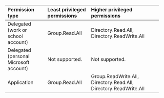|Permission type|Least privileged permissions|Higher privileged permissions|
|:---|:---|:---|
|Delegated (work or school account)|Group.Read.All|Directory.Read.All, Directory.ReadWrite.All|
|Delegated (personal Microsoft account)|Not supported.|Not supported.|
|Application|Group.Read.All|Group.ReadWrite.All, Directory.Read.All, Directory.ReadWrite.All|